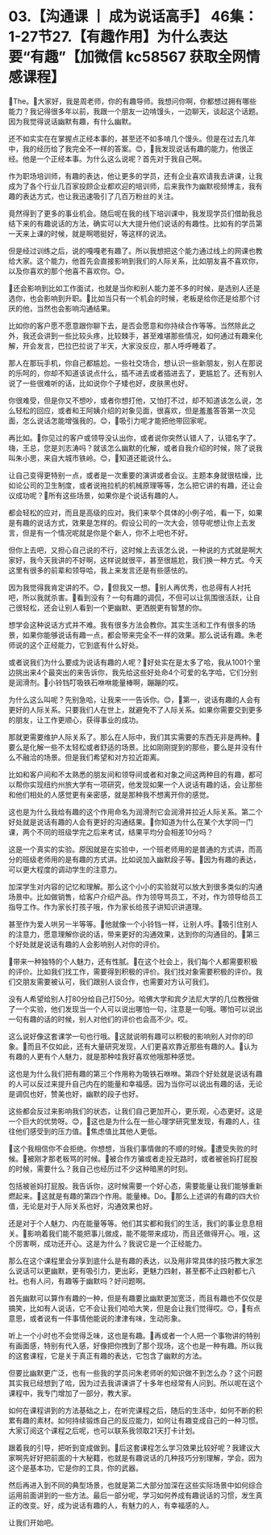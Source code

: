 # 03.【沟通课 丨 成为说话高手】 46集：1-27节27.【有趣作用】为什么表达要“有趣”【加微信 kc58567 获取全网情感课程】

🎼The。🎼大家好，我是周老师，你的有趣导师。我想问你啊，你都想过拥有哪些能力？我记得很多年以前，我跟一个朋友一边啃馒头，一边聊天，谈起这个话题。因为我觉得说话幽默有趣，有什么幽默。

还不如实实在在掌握点正经本事的，甚至还不如多啃几个馒头。但是在过去几年中，我的经历给了我完全不一样的答案。😊，🎼我发现说话有趣的能力，他很正经。他是一个正经本事。为什么这么说呢？首先对于我自己啊。

作为职场培训师，有趣的表达，他让更多的学员，还有企业喜欢请我去讲课，让我成为了各个行业几百家投顾企业都欢迎的培训师，后来我作为幽默视频博主，我有趣的表达方式，也让我迅速吸引了几百万粉丝的关注。

竟然得到了更多的事业机会。随后呢在我的线下培训课中，我发现学员们借助我总结下来的有趣说话的方法，确实可以大大提升他们说话的有趣性。比如有的学员第一天来上课的时候，就是啊嗯挺好，等这样的说法。

但是经过训练之后，说的嘎嘎老有趣了。所以我想把这个能力通过线上的网课也教给大家。这个能力，他首先会直接影响到我们的人际关系，比如朋友喜不喜欢你，以及你喜欢的那个他喜不喜欢你。😊。

🎼还会影响到比如工作面试，也就是当你和别人能力差不多的时候，是选别人还是选你，也会影响到升职。🎼比如当只有一个机会的时候，老板是给你还是给那个讨厌的他，当然也会影响沟通结果。

比如你的客户愿不愿意跟你聊下去，是否会愿意和你持续合作等等。当然除此之外，我还会讲到一些比较头疼，比较棘手，甚至难堪那些情况，如何通过有趣来化解，开会发言，巴拉巴拉说了半天，大家没反应，那人呼呼睡着了。

那人在那玩手机，你自己都尴尬。一些社交场合，想认识一些新朋友，别人在那说的乐呵的，你却不知道该说点什么，插不进去或者插进去了，更尴尬了。还有别人说了一些很难听的话，比如说你个子矮也好，皮肤黑也好。

你很难受，但是你又不想吵，或者你想打他，又怕打不过，却不知道该怎么说，怎么轻松的回应，或者和王阿姨介绍的对象见面，很喜欢，但是羞羞答答第一次见面，怎么说话怎能增强我的。😊，🎼吸引力呢才能把他带回家呢。

再比如。🎼你见过的客户或领导没认出你，或者说你突然认错人了，认错名字了。嗨，王总，您是刘志涛吗？就该怎么幽默的化解，或者自我介绍的时候，除了说我叫朱小思，来自大城市铁岭。😊，🎼知道还能说什么。

让自己变得更特别一点，或者是一次重要的演讲或者会议。主题本身就很枯燥，比如论公司的卫生制度，或者说拖拉机的机械原理等等，怎么把它讲的有趣，还让会议成功呢？🎼所有这些场景，如果你是个说话有趣的人。

都会轻松的应对，而且是高级的应对。我们来举个具体的小例子哈，看一下，如果是有趣的说话方式，效果是怎样的。假设公司的一次大会，领导呢想让你上去发言，但是有一个情况呢就是你是个新人，你不上吧也不好。

但你上去吧，又担心自己说的不行，这时候上去该怎么说，一种说的方式就是啊大家好，我今天我讲的不好啊，这样说就很平，甚至很尴尬，我们换一种方式。今天这里有很多的前辈和领导哈，我上来发言还是有些感怯的。

因为我觉得我肯定讲的不。😊，🎼但我又一想。🎼别人再优秀，也总得有人衬托吧，所以我就杀害。🎼看到没有？一句有趣的调侃，不但可以让氛围很活跃，让自己很轻松，还会让别人看到一个更幽默、更洒脱更有智慧的你。

想学会这种说话方式并不难。我有很多方法会教你。其实生活和工作有很多的场景，如果你能够说话有趣一点，都会带来完全不一样的效果。那么说话有趣。朱老师说的这个正经能力，它到底有什么好处。

或者说我们为什么要成为说话有趣的人呢？🎼好处实在是太多了哈，我从1001个里边挑出来4个最突出的来告诉你，我先给这些好处命4个可爱的名字哈，它们分别是润滑剂。🎼小铃铛叮吸铁石咻咻能量棒啊，蹦蹦的哎。

为什么这么叫呢？先别急哈，让我来一一告诉你。😊，🎼第一，说话有趣的人会有更好的人际关系。只要我们人在世上，就避免不了人际关系。如果你需要交到更多的朋友，让工作更顺心，获得事业的成功。

那就更需要维护人际关系了。那么在人际中，我们其实需要的东西无非是两种。🎼要么是化解一些不太轻松或者舒适的场景。比如刚刚提到的那些，要么是并没有什么不融洽的场景。但是我们希望和对方拉近距离。

比如和客户间和不太熟悉的朋友间和领导间或者和对象之间这两种目的有趣，都可以帮你实现纽约州旅大学有一项研究，他发现如果一个人说话有趣的话，会让那些和他们相处的人感觉更有亲密感，就是那种我不想离开你的感觉。

这也是为什么我给有趣的这个作用命名为润滑剂它会润滑并拉近人际关系。第二个好处就是说话有趣的人会有更好的沟通结果。🎼你知道为什么在某个大学同一门课，两个不同的班级学完之后来考试，结果平均分会相差10分吗？

这是一个真实的实验。原因就是在实验中，一个班老师用的是普通的方式讲，而高分的班级老师用的是有趣的方式讲。比如说加入幽默段子等。🎼因为有趣的表达，可以更大程度的调动学生的注意力。

加深学生对内容的记忆和理解。那么这个小小的实验就可以放大到很多类似的沟通场景中。比如做销售，给客户介绍产品。作为领导骂员工，不对，作为领导给员工指导工作。作为家长打孩子哦，作为家长给孩子讲知识讲道理。

甚至作为爱人哄另一半等等。🎼他就像一个小铃铛一样，让别人呼。🎼吸引住别人的注意力，愿意理解你说的话，带来更好的沟通效果，达到你的沟通目的。🎼第三个好处就是说话有趣的人会影响别人对你的评价。

🎼带来一种独特的个人魅力，还有性腻。🎼在这个社会上，我们每个人都需要积极的评价。比如我们找工作，需要得到积极的评价。我们找对象需要积极的评价。我们交朋友需要被认可，我们跟别人谈合作，也需要对方认可我们。

没有人希望给别人打80分给自己打50分。哈佛大学和宾夕法尼大学的几位教授做了一个实验，他们发现当一个人可以说出哪怕一句，注意是一句哦。哪怕可以说出一句有趣的话的时候，别人对他们的评价也会高不少。哎。

这么说好像这套课学一句也行哦。🎼这就说明有趣可以积极的影响别人对你的印象。🎼而且不仅如此，还有大量研究发现，人们更喜欢靠近那些有趣的人。🎼认为有趣的人更有个人魅力，就是那种哇我好喜欢他哦那种感觉。

这也是为什么我们把有趣的第三个作用称为吸铁石咻咻。第四个好处就是说话有趣的人可以反过来提升自己内在的能量和幸福感。因为当你可以说出有趣的话，无论是调侃也好，赞美也好，幽默的段子也好。

这些都会反过来影响我们的状态，让我们自己更加开心，更乐观，心态更好。这是一个巨大的优势呀。😊，🎼这也是为什么在一些心理学研究里发现，有趣的人，往往他们感受到的压力值。🎼焦虑值比其他人更低。

🎼这个我相信你不会拒绝。你想想，当我们事情做的不顺的时候。🎼遭受失败的时候。🎼被刚才那老板骂的时候。🎼被合作方骗或者走投无路时，或者被爸妈打屁股的时候，需要什么？我自己也经历过不少这种暗黑的时刻。

包括被爸妈打屁股。我告诉你，这时候需要一个好心态，需要能量让我们能够重新燃起来。🎼这就是有趣的第四个作用。能量棒。Do。🎼那么上述讲的有趣的四大价值，无论是对于人际关系也好，沟通效果也好。

还是对于个人魅力、内在能量等等。他们其实都和我们的生活，我们的事业息息相关。🎼影响着我们能不能把事儿做成，能不能带来成功，而且还做得开心。哦，这个厉害啊，成功还开心。这是为什么？我说它是一个正经能力。

那么在这个课程里会分享到底什么是有趣的表达，以及用非常具体的技巧教大家怎么说话可以更幽默，更有吸引力，更出彩，更魅力四射，甚至都不止四射都七八社。也有人问，有趣等于幽默吗？好问题啊。

首先幽默可以算作有趣的一种，但是有趣要比幽默更加宽泛，而且有趣也不仅仅是搞笑，比如有人说话，它不会让我们哈哈大笑，但是会让我们觉得哎。😊，🎼有点意思，或者说有一件事情他能说的津津有味，生动形象。

听上一个小时也不会觉得乏味，这也是有趣。🎼再或者一个人把一个事物讲的特别有画面感，特别有代入感，好像把你拽到了那个现场，这个也是一种有趣。所以我的这套课程，它是关于真正有趣的表达，它包含了幽默的方法。

但要比幽默更广泛，也有一些我的学员问朱老师听的知识做不到怎么办？这个问题其实我已经想到了哈，因为过去我讲课讲了十多年也经常有人问到。所以呢在这个课程中，我专门增加了一部分，教大家。

如何在课程讲到的方法基础之上，在听完课程之后，随后的生活中，如何不断的积累有趣的素材。如何持续锻炼自己的反应能力，如何让有趣变成自己的一种习惯。大家订阅这个课程之后呢，也可以联系我领取21天打卡计划。

跟着我的引导，把听到变成做到。🎼后这套课程怎么学习效果比较好呢？我建议大家啊先好好把前面的十大秘籍，也就是有趣说话的几种技巧分别理解，学会。因为这个是基本功，它是你的工具，你的武器。

然后再进入到不同的典型场景，也就是第二大部分加深在这些实际场景中如何综合运用前面讲到的一些方法。最后一部分呢，学习如何养成有趣说话的习惯，发生真正的改变。好，成为说话有趣的人，有魅力的人，有幸福感的人。

让我们开始吧。